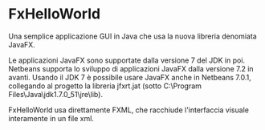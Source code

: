 FxHelloWorld
============

Una semplice applicazione GUI in Java che usa la nuova libreria denomiata JavaFX.

Le applicazioni JavaFX sono supportate dalla versione 7 del JDK in poi.
Netbeans supporta lo sviluppo di applicazioni JavaFX dalla versione 7.2 in avanti.
Usando il JDK 7 è possibile usare JavaFX anche in Netbeans 7.0.1, collegando al progetto la libreria jfxrt.jat (sotto C:\Program Files\Java\jdk1.7.0_51\jre\lib).

FxHelloWorld usa direttamente FXML, che racchiude l'interfaccia visuale interamente in un file xml.
